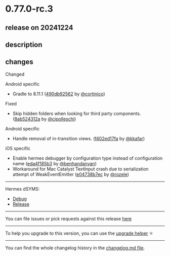 # 0.77.0-rc.3

## release on 20241224

## description

## changes

Changed

Android specific

* Gradle to 8.11.1 (<a href="https://github.com/facebook/react-native/commit/490db92562df3baf6dc38737778179065f378715">490db92562</a> by <a href="https://github.com/cortinico">@cortinico</a>)

Fixed

* Skip hidden folders when looking for third party components. (<a href="https://github.com/facebook/react-native/commit/8ab524312ab3bf1192b94ae6e30d296a85baa944">8ab524312a</a> by <a href="https://github.com/cipolleschi">@cipolleschi</a>)

Android specific

* Handle removal of in-transition views. (<a href="https://github.com/facebook/react-native/commit/f402ed17fa6d75aea24e2ad99a8b8d8ad20840e3">f402ed17fa</a> by <a href="https://github.com/kkafar">@kkafar</a>)

iOS specific

* Enable hermes debugger by configuration type instead of configuration name (<a href="https://github.com/facebook/react-native/commit/eda4f185b381f7569a1029b7697f9a1c8bc6d108">eda4f185b3</a> by <a href="https://github.com/benhandanyan">@benhandanyan</a>)
* Workaround for Mac Catalyst TextInput crash due to serialization attempt of WeakEventEmitter (<a href="https://github.com/facebook/react-native/commit/e04738b7ecec9e7da3aab49bb24a6336b9496b94">e04738b7ec</a> by <a href="https://github.com/rozele">@rozele</a>)

*** ** * ** ***

Hermes dSYMS:

* <a href="https://repo1.maven.org/maven2/com/facebook/react/react-native-artifacts/0.77.0-rc.3/react-native-artifacts-0.77.0-rc.3-hermes-framework-dSYM-debug.tar.gz" rel="nofollow">Debug</a>
* <a href="https://repo1.maven.org/maven2/com/facebook/react/react-native-artifacts/0.77.0-rc.3/react-native-artifacts-0.77.0-rc.3-hermes-framework-dSYM-release.tar.gz" rel="nofollow">Release</a>

*** ** * ** ***

You can file issues or pick requests against this release <a href="https://github.com/reactwg/react-native-releases/issues/new/choose">here</a>

*** ** * ** ***

To help you upgrade to this version, you can use the <a href="https://react-native-community.github.io/upgrade-helper/" rel="nofollow">upgrade helper</a> ⚛️

*** ** * ** ***

You can find the whole changelog history in the <a href="https://github.com/facebook/react-native/blob/main/CHANGELOG.md">changelog.md file</a>.

